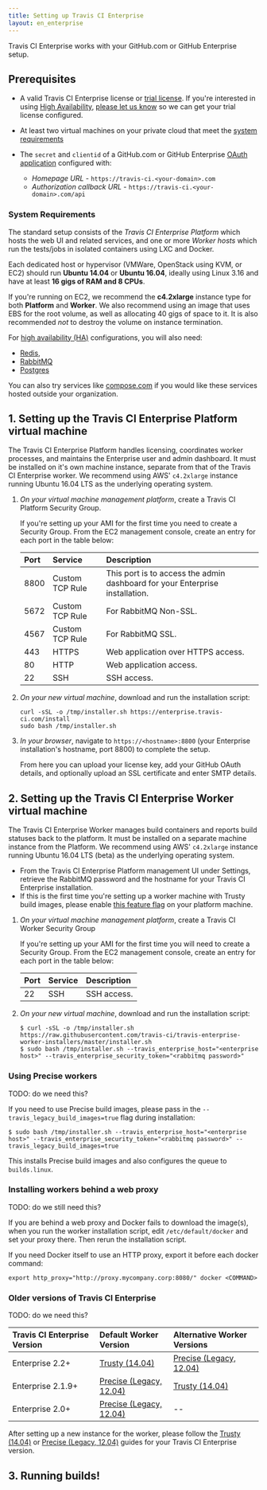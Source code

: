 ```yaml
---
title: Setting up Travis CI Enterprise
layout: en_enterprise
---
```


Travis CI Enterprise works with your GitHub.com or GitHub Enterprise setup.

## Prerequisites

  * A valid Travis CI Enterprise license or [trial license](https://enterprise.travis-ci.com/signup). If you're interested in using [High Availability](/user/enterprise/high-availability/), [please let us know](mailto:enterprise@travis-ci.com) so we can get your trial license configured.

  * At least two virtual machines on your private cloud that meet the [system requirements](#system-requirements)
  * The `secret` and `clientid` of a GitHub.com or GitHub Enterprise [OAuth application](https://developer.github.com/apps/building-integrations/setting-up-and-registering-oauth-apps/registering-oauth-apps/) configured with:
    - *Homepage URL* - `https://travis-ci.<your-domain>.com`
    - *Authorization callback URL* - `https://travis-ci.<your-domain>.com/api`

### System Requirements

The standard setup consists of the *Travis CI Enterprise
Platform* which hosts the web UI and related services, and one or more
*Worker hosts* which run the tests/jobs in isolated containers using LXC
and Docker.

Each dedicated host or hypervisor (VMWare, OpenStack using KVM, or EC2) should
run **Ubuntu 14.04** or **Ubuntu 16.04**, ideally using Linux 3.16 and have at least **16 gigs of
RAM and 8 CPUs**.

If you're running on EC2, we recommend the **c4.2xlarge** instance type for both **Platform** and **Worker**. We also recommend using an image that uses EBS for the root volume, as well as allocating 40 gigs of space to it. It is also recommended _not_ to destroy the volume on instance termination.

For [high availability (HA)](/user/enterprise/high-availability/) configurations, you will also need:

* [Redis](https://redis.io/),
* [RabbitMQ](https://www.rabbitmq.com/)
* [Postgres](https://www.postgresql.org/)

You can also try services like [compose.com](https://compose.com/) if you would like these services hosted outside your organization.

## 1. Setting up the Travis CI Enterprise Platform virtual machine

The Travis CI Enterprise Platform handles licensing, coordinates worker
processes, and maintains the Enterprise user and admin dashboard. It must be
installed on it's own machine instance, separate from that of the Travis CI
Enterprise worker. We recommend using AWS' `c4.2xlarge` instance running
Ubuntu 16.04 LTS as the underlying operating system.

1. *On your virtual machine management platform*, create a Travis CI Platform Security Group.

    If you're setting up your AMI for the first time you need to create
    a Security Group. From the EC2 management console, create an entry for
    each port in the table below:

    | Port | Service         | Description                                                                  |
    |:-----|:----------------|:-----------------------------------------------------------------------------|
    | 8800 | Custom TCP Rule | This port is to access the admin dashboard for your Enterprise installation. |
    | 5672 | Custom TCP Rule | For RabbitMQ Non-SSL.                                                        |
    | 4567 | Custom TCP Rule | For RabbitMQ SSL.                                                            |
    | 443  | HTTPS           | Web application over HTTPS access.                                           |
    | 80   | HTTP            | Web application access.                                                      |
    | 22   | SSH             | SSH access.                                                                  |

2. *On your new virtual machine*, download and run the installation script:


    ```
    curl -sSL -o /tmp/installer.sh https://enterprise.travis-ci.com/install
    sudo bash /tmp/installer.sh
    ```

3. *In your browser*, navigate to `https://<hostname>:8800` (your Enterprise
installation's hostname, port 8800) to complete the setup.

    From here you can upload your license key, add your GitHub OAuth details, and
optionally upload an SSL certificate and enter SMTP details.


## 2. Setting up the Travis CI Enterprise Worker virtual machine

The Travis CI Enterprise Worker manages build containers and reports build
statuses back to the platform. It must be installed on a separate machine
instance from the Platform. We recommend using AWS' `c4.2xlarge` instance running
Ubuntu 16.04 LTS (beta) as the underlying operating system.

* From the Travis CI Enterprise Platform management UI under Settings, retrieve the RabbitMQ password and the hostname for your Travis CI Enterprise installation.
* If this is the first time you're setting up a worker machine with Trusty build images, please enable [this feature flag](/user/enterprise/trusty#enabling-the-trusty-beta-feature-flag) on your platform machine.

1. *On your virtual machine management platform*, create a Travis CI Worker Security Group

    If you're setting up your AMI for the first time you will need to create
    a Security Group. From the EC2 management console, create an entry for
    each port in the table below:

    | Port | Service | Description |
    |:-----|:--------|:------------|
    | 22   | SSH     | SSH access. |

1. *On your new virtual machine*, download and run the installation script:

    ```
    $ curl -sSL -o /tmp/installer.sh https://raw.githubusercontent.com/travis-ci/travis-enterprise-worker-installers/master/installer.sh
    $ sudo bash /tmp/installer.sh --travis_enterprise_host="<enterprise host>" --travis_enterprise_security_token="<rabbitmq password>"
    ```

### Using Precise workers

TODO: do we need this?

If you need to use Precise build images, please pass in the `--travis_legacy_build_images=true` flag during installation:

```
$ sudo bash /tmp/installer.sh --travis_enterprise_host="<enterprise host>" --travis_enterprise_security_token="<rabbitmq password>" --travis_legacy_build_images=true
```

This installs Precise build images and also configures the queue to `builds.linux`.

### Installing workers behind a web proxy

TODO: do we still need this?

If you are behind a web proxy and Docker fails to download the image(s), when you run the worker installation script, edit `/etc/default/docker` and set your proxy there.
Then rerun the installation script.  

If you need Docker itself to use an HTTP proxy, export it before each docker command:

```
export http_proxy="http://proxy.mycompany.corp:8080/" docker <COMMAND>
```

### Older versions of Travis CI Enterprise

TODO: do we need this?

| Travis CI Enterprise Version | Default Worker Version                               | Alternative Worker Versions                          |
|:-----------------------------|:-----------------------------------------------------|:-----------------------------------------------------|
| Enterprise 2.2+              | [Trusty (14.04)](/user/enterprise/trusty/)           | [Precise (Legacy, 12.04)](/user/enterprise/precise/) |
| Enterprise 2.1.9+            | [Precise (Legacy, 12.04)](/user/enterprise/precise/) | [Trusty (14.04)](/user/enterprise/trusty/)           |
| Enterprise 2.0+              | [Precise (Legacy, 12.04)](/user/enterprise/precise/) | --                                                   |

After setting up a new instance for the worker, please follow the [Trusty (14.04)](/user/enterprise/trusty/) or [Precise (Legacy, 12.04)](/user/enterprise/precise/) guides for your Travis CI Enterprise version.


## 3. Running builds!









<!--



1. Set up the Travis CI Enterprise platform
   1.1.  [ON YOUR CLUSTER THINGIE] Provision the virtual machines in your private cloud: AWS, GCE or [whatevs]
   - You want to start a new Virtual machine that has Ubuntu 16.04 or later and 16 gigs of RAM and 8 CPUs.
   - Get this machine in your security group / local firewall (including origin restrictions?)
   - Configure the domain name [dashboard or places] and save it (you'll use this domain name on step 1.2.)

   1.2. [ON your new virtual machine (ssh in)]  
   - Install the Travis CI Enterprise Platform component, [details here: curls and scripts]

1.3. [Go to your private host 192.168.1.1 / travis-ci.enterprise.com]
  - Add a secure certificate / configure a trusted one [HTTPS Replicated page]
  - Upload your license - [Validaing license file]
  - Configure access to the Admin Console (password / openldap)

  - -> See the wonderous list of checks, and skip past them quickly! [click continue]


2. Connect your GitHub Enterprise or GitHub.com with Travis CI enterprise -
 > Only users with Admin permissions can do these steps
   https://docs.travis-ci.com/user/enterprise/prerequisites/#oauth-app
    2.1. - Configure the GH settings and secret
    2.2. - Optionally, configure.... Email, Metrics, Caches
    2.3 - Get the RabitMQ password for the Worker setup

[SKIP this because no workers]
    Will restart and show the dashboard
    -> Authorize with GH

3. Set up Worker machine

3.1.  [ON YOUR CLUSTER THINGIE] Provision the virtual machines in your private cloud: AWS, GCE or [whatevs], recent ubuntu

3.2 [ON YOUR NEW MACHINE] curl install

   -> instert rabbitmq pass and platform hostname

   and done...


4. Skip over to the Getting Started Guide and connect some repositories to your new Travis CI Setup!


## What next?

High Availability
Java config
Proxies

-->
